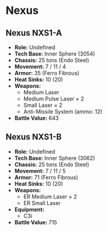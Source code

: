 # Nexus
## Nexus NXS1-A
- **Role:** Undefined
- **Tech Base:** Inner Sphere (3054)
- **Chassis:** 25 tons (Endo Steel)
- **Movement:** 7 / 11 / 4
- **Armor:** 35 (Ferro Fibrous)
- **Heat Sinks:** 10 (20)
- **Weapons:**
  - Medium Laser
  - Medium Pulse Laser × 2
  - Small Laser × 2
  - Anti-Missile System (ammo: 12)
- **Battle Value:** 643

## Nexus NXS1-B
- **Role:** Undefined
- **Tech Base:** Inner Sphere (3062)
- **Chassis:** 25 tons (Endo Steel)
- **Movement:** 7 / 11 / 5
- **Armor:** 71 (Ferro Fibrous)
- **Heat Sinks:** 10 (20)
- **Weapons:**
  - ER Medium Laser × 2
  - ER Small Laser
- **Equipment:**
  - C3i
- **Battle Value:** 715

